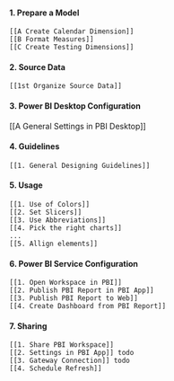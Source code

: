 #### 1. Prepare a Model
	[[A Create Calendar Dimension]]
	[[B Format Measures]]
	[[C Create Testing Dimensions]]

#### 2. Source Data
	[[1st Organize Source Data]]

#### 3. Power BI Desktop Configuration
[[A General Settings in PBI Desktop]]

#### 4. Guidelines
	[[1. General Designing Guidelines]]

#### 5. Usage
	[[1. Use of Colors]]
	[[2. Set Slicers]]
	[[3. Use Abbreviations]]
	[[4. Pick the right charts]]
	...
	[[5. Allign elements]]

#### 6. Power BI Service Configuration
	[[1. Open Workspace in PBI]]
	[[2. Publish PBI Report in PBI App]]
	[[3. Publish PBI Report to Web]]
	[[4. Create Dashboard from PBI Report]]

#### 7. Sharing
	[[1. Share PBI Workspace]]
	[[2. Settings in PBI App]] todo
	[[3. Gateway Connection]] todo
	[[4. Schedule Refresh]]